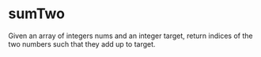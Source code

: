 # sumTwo
Given an array of integers nums and an integer target, return indices of the two numbers such that they add up to target.
